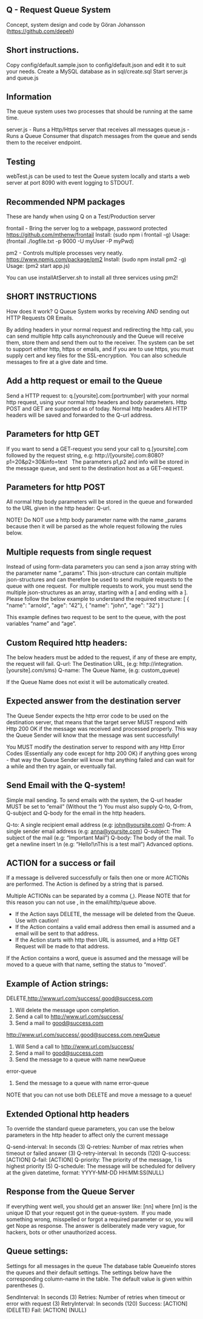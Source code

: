 Q - Request Queue System
------------------------------
Concept, system design and code by Göran Johansson (https://github.com/depeh)


Short instructions.
-------------------
Copy config/default.sample.json to config/default.json and edit it to suit your needs.
Create a MySQL database as in sql/create.sql
Start server.js and queue.js

Information
-----------
The queue system uses two processes that should be running at the same time.

server.js - Runs a Http/Https server that receives all messages
queue.js - Runs a Queue Consumer that dispatch messages from the queue and sends them to the receiver endpoint.

Testing
-------
webTest.js can be used to test the Queue system locally and starts a web server at port 8090 with event logging to STDOUT. 


Recommended NPM packages 
-------------------------
These are handy when using Q on a Test/Production server

frontail - Bring the server log to a webpage, password protected
https://github.com/mthenw/frontail 
Install: (sudo npm i frontail -g) Usage: (frontail ./logfile.txt -p 9000 -U myUser -P myPwd)

pm2 - Controls multiple processes very neatly.
https://www.npmjs.com/package/pm2 
Install: (sudo npm install pm2 -g) Usage: (pm2 start app.js)

You can use installAtServer.sh to install all three services using pm2!


SHORT INSTRUCTIONS
------------------

How does it work?
Q Queue System works by receiving AND sending out HTTP Requests OR Emails. 

By adding headers in your normal request and redirecting the http call, you can send multiple http calls asynchronously and the Queue will receive them, store them and send them out to the receiver.
The system can be set to support either http, https or emails, and if you are to use https, you must supply cert and key files for the SSL-encryption.  You can also schedule messages to fire at a give date and time. 

Add a http request or email to the Queue
----------------------------------------
Send a HTTP request to: q.[yoursite].com:[portnumber] with your normal http request, using your normal http headers and body parameters. Http POST and GET are supported as of today. 
Normal http headers
All HTTP headers will be saved and forwarded to the Q-url address.

Parameters for http GET
-----------------------
If you want to send a GET-request you send your call to q.[yoursite].com followed by the request string, e.g: http://[yoursite].com:8080?p1=20&p2=30&info=text   The parameters p1,p2 and info will be stored in the message queue, and sent to the destination host as a GET-request.

Parameters for http POST
------------------------
All normal http body parameters will be stored in the queue and forwarded to the URL given in the http header: Q-url.

NOTE! Do NOT use a http body parameter name with the name _params because then it will be parsed as the whole request following the rules below.

Multiple requests from single request
-------------------------------------
Instead of using form-data parameters you can send a json array string with the parameter name “_params”. This json-structure can contain multiple json-structures and can therefore be used to send multiple requests to the queue with one request.  For multiple requests to work, you must send the multiple json-structures as an array, starting with a [ and ending with a ]. Please follow the below example to understand the required structure:
[
    { "name": "arnold", "age": "42"},
    { "name": "john", "age": "32"}
]

This example defines two request to be sent to the queue, with the post variables “name” and “age”.

Custom Required http headers:
-----------------------------
The below headers must be added to the request, if any of these are empty, the request will fail.
Q-url: The Destination URL, (e.g: http://integration.[yoursite].com/sms)
Q-name: The Queue Name, (e.g: custom_queue)

If the Queue Name does not exist it will be automatically created.

Expected answer from the destination server
-------------------------------------------
The Queue Sender expects the http error code to be used on the destination server, that means that the target server MUST respond with Http 200 OK if the message was received and processed properly. This way the Queue Sender will know that the message was sent successfully!

You MUST modify the destination server to respond with any Http Error Codes (Essentially any code except for http 200 OK) if anything goes wrong - that way the Queue Sender will know that anything failed and can wait for a while and then try again, or eventually fail.
 
 
Send Email with the Q-system!
----------------------------- 
Simple mail sending.
To send emails with the system, the Q-url header MUST be set to “email” (Without the “) You must also supply Q-to, Q-from, Q-subject and Q-body for the email in the http headers.

Q-to: A single recipient email address (e.g: john@yoursite.com)
Q-from: A single sender email address (e.g: anna@yoursite.com)
Q-subject: The subject of the mail (e.g: “Important Mail”)
Q-body: The body of the mail. To get a newline insert \n (e.g: “Hello!\nThis is a test mail”)
Advanced options.


ACTION for a success or fail
----------------------------
If a message is delivered successfully or fails then one or more ACTIONs are performed. The Action is defined by a string that is parsed.

Multiple ACTIONs can be separated by a comma (,). Please NOTE that for this reason you can not use , in the email/http/queue above.

* If the Action says DELETE, the message will be deleted from the Queue. Use with caution!
* If the Action contains a valid email address then email is assumed and a email will be sent to that address.
* If the Action starts with http then URL is assumed, and a Http GET Request will be made to that address.

If the Action contains a word, queue is assumed and the message will be moved to a queue with that name, setting the status to “moved”.

Example of Action strings: 
--------------------------
DELETE,http://www.url.com/success/,good@success.com  
1. Will delete the message upon completion.
2. Send a call to http://www.url.com/success/ 
3. Send a mail to good@success.com 

http://www.url.com/success/,good@success.com,newQueue
1. Will Send a call to http://www.url.com/success/ 
2. Send a mail to good@success.com
3. Send the message to a queue with name newQueue 

error-queue  
1. Send the message to a queue with name error-queue 

NOTE that you can not use both DELETE and move a message to a queue!

Extended Optional http headers
------------------------------
To override the standard queue parameters, you can use the below parameters in the http header to affect only the current message

Q-send-interval: In seconds (3)
Q-retries: Number of max retries when timeout or failed answer (3)
Q-retry-interval: In seconds (120)
Q-success: [ACTION]
Q-fail: [ACTION]
Q-priority: The priority of the message, 1 is highest priority (5)
Q-schedule: The message will be scheduled for delivery at the given datetime, format: YYYY-MM-DD HH:MM:SS(NULL)

Response from the Queue Server
------------------------------
If everything went well, you should get an answer like:
<q-id>[nn]</q-id>
where [nn] is the unique ID that your request got in the queue-system.  If you made something wrong, misspelled or forgot a required parameter or so, you will get
Nope
as response. The answer is deliberately made very vague, for hackers, bots or other unauthorized access. 

Queue settings:
---------------
Settings for all messages in the queue
The database table Queueinfo stores the queues and their default settings. The settings below have the corresponding column-name in the table. The default value is given within parentheses ().

SendInterval: In seconds (3)
Retries: Number of retries when timeout or error with request (3)
RetryInterval: In seconds (120)
Success: [ACTION] (DELETE)
Fail: [ACTION] (NULL)
